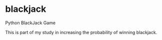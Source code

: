 # blackjack
Python BlackJack Game

This is part of my study in increasing the probability of winning blackjack.
